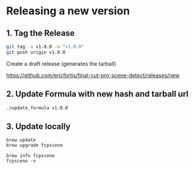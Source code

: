 # Releasing a new version

## 1. Tag the Release

```sh
git tag -a v1.0.0 -m "v1.0.0"
git push origin v1.0.0
```

Create a draft release (generates the tarball)

https://github.com/ericfortis/final-cut-pro-scene-detect/releases/new


## 2. Update Formula with new hash and tarball url
```sh
./update_formula v1.0.0
```


## 3. Update locally
```shell
brew update
brew upgrade fcpscene

brew info fcpscene
fcpscene -v
```